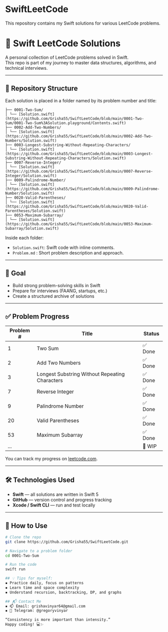 # SwiftLeetCode
This repository contains my Swift solutions for various LeetCode problems.

# 🚀 Swift LeetCode Solutions
A personal collection of LeetCode problems solved in Swift.  
This repo is part of my journey to master data structures, algorithms, and technical interviews.

---

## 📁 Repository Structure
Each solution is placed in a folder named by its problem number and title:
```
├── 0001-Two-Sum/
│ └── [Solution.swift](https://github.com/Grisha55/SwiftLeetCode/blob/main/0001-Two-Sum/0001-Two-Sum%3ASolution.playground/Contents.swift)
├── 0002-Add-Two-Numbers/
│ └── [Solution.swift](https://github.com/Grisha55/SwiftLeetCode/blob/main/0002-Add-Two-Numbers/Solution.swift)
├── 0003-Longest-Substring-Without-Repeating-Characters/
│ └── [Solution.swift](https://github.com/Grisha55/SwiftLeetCode/blob/main/0003-Longest-Substring-Without-Repeating-Characters/Solution.swift)
├── 0007-Reverse-Integer/
│ └── [Solution.swift](https://github.com/Grisha55/SwiftLeetCode/blob/main/0007-Reverse-Integer/Solution.swift)
├── 0009-Palindrome-Number/
│ └── [Solution.swift](https://github.com/Grisha55/SwiftLeetCode/blob/main/0009-Palindrome-Number/Solution.swift)
├── 0020-Valid-Parentheses/
│ └── [Solution.swift](https://github.com/Grisha55/SwiftLeetCode/blob/main/0020-Valid-Parentheses/Solution.swift)
├── 0053-Maximum-Subarray/
│ └── [Solution.swift](https://github.com/Grisha55/SwiftLeetCode/blob/main/0053-Maximum-Subarray/Solution.swift)
```

Inside each folder:
- `Solution.swift`: Swift code with inline comments.
- `Problem.md` : Short problem description and approach.

---

## 🎯 Goal
- Build strong problem-solving skills in Swift  
- Prepare for interviews (FAANG, startups, etc.)  
- Create a structured archive of solutions  

---

## ✅ Problem Progress
| Problem # | Title                     | Status |
|-----------|---------------------------|--------|
| 1         | Two Sum                                           | ✅ Done |
| 2         | Add Two Numbers                                   | ✅ Done |
| 3         | Longest Substring Without Repeating Characters    | ✅ Done |
| 7         | Reverse Integer                                   | ✅ Done |
| 9         | Palindrome Number                                 | ✅ Done |
| 20        | Valid Parentheses                                 | ✅ Done |
| 53        | Maximum Subarray                                  | ✅ Done |
| ...       |                                                   | 🚧 WIP  |

You can track my progress on [leetcode.com](https://github.com/Grisha55).

---

## 🛠 Technologies Used
- **Swift** — all solutions are written in Swift 5
- **GitHub** — version control and progress tracking
- **Xcode / Swift CLI** — run and test locally

---

## 📌 How to Use
```bash
# Clone the repo
git clone https://github.com/Grisha55/SwiftLeetCode.git

# Navigate to a problem folder
cd 0001-Two-Sum

# Run the code
swift run

## 💡 Tips for myself:
▪️ Practice daily, focus on patterns
▪️ Learn time and space complexity
▪️ Understand recursion, backtracking, DP, and graphs

## 📬 Contact Me
▪️ 📫 Email: grishavinyar64@gmail.com
▪️ 💬 Telegram: @gregoryvinyar

“Consistency is more important than intensity.”
Happy coding! 💻✨
